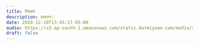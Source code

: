 ```yaml
---
title: निष्कर्ष
description: प्रस्थान। 
date: 2020-12-10T13:45:17-05:00
audio: https://s3.ap-south-1.amazonaws.com/static.darmiyaan.com/media/samandar-ki-teh-mein.mp3
draft: false
---
```

